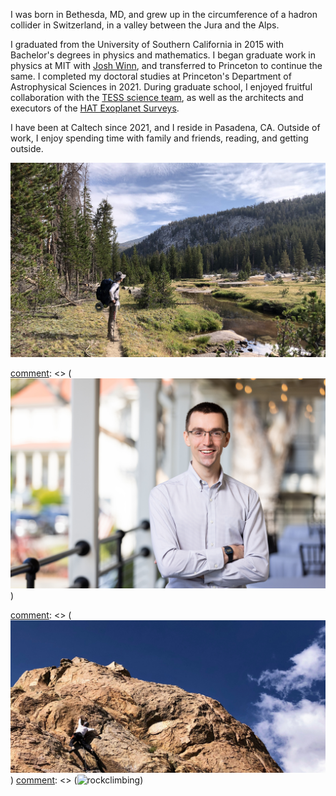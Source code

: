 [comment]: <>  (# bio)

I was born in Bethesda, MD, and grew up in the circumference of a hadron
collider in Switzerland, in a valley between the Jura and the Alps.

I graduated from the University of Southern California in 2015 with Bachelor's
degrees in physics and mathematics.  I began graduate work in physics at MIT
with [Josh Winn](https://scholar.princeton.edu/jwinn/home), and transferred to
Princeton to continue the same.  I completed my doctoral studies at Princeton's
Department of Astrophysical Sciences in 2021.  During graduate school, I
enjoyed fruitful collaboration with the [TESS science
team](https://tess.mit.edu/team/the-tess-science-team/), as well as the
architects and executors of the [HAT Exoplanet
Surveys](https://hatsurveys.org/).  

I have been at Caltech since 2021, and I reside in Pasadena, CA.  Outside of
work, I enjoy spending time with family and friends, reading, and getting
outside.

![river](/images/riv.jpg)

[comment]: <> (![itme](/images/lgb_0.jpg))

[comment]: <> (![rockclimbing](/images/IMG_2347.jpg))
[comment]: <> (![rockclimbing](/images/rock_cropped.png))
